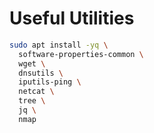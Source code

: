 # Useful Utilities

```bash
sudo apt install -yq \
  software-properties-common \
  wget \
  dnsutils \
  iputils-ping \
  netcat \
  tree \
  jq \
  nmap
```
